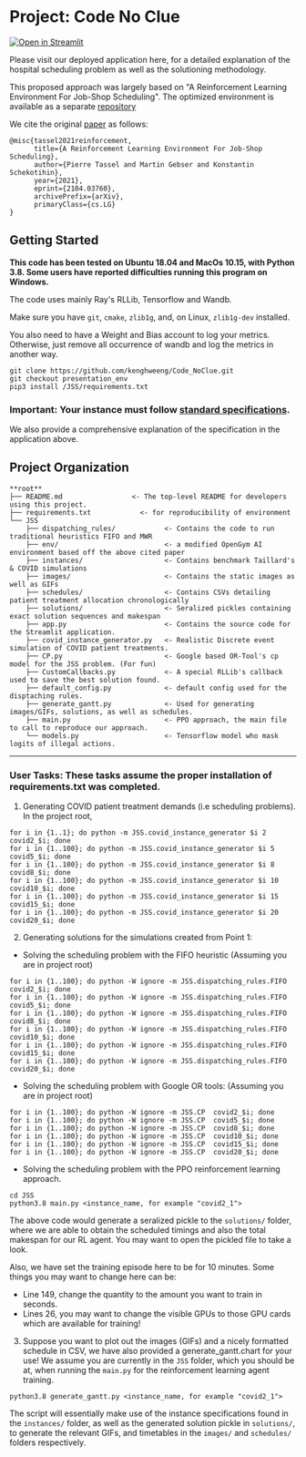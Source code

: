 Project: Code No Clue
==============================
[![Open in Streamlit](https://static.streamlit.io/badges/streamlit_badge_black_white.svg)](https://share.streamlit.io/kenghweeng/code_noclue/presentation_env/JSS/app.py)

Please visit our deployed application here, for a detailed explanation of the hospital scheduling problem as well as the solutioning methodology.

This proposed approach was largely based on "A Reinforcement Learning Environment For Job-Shop Scheduling". The optimized environment is available as a separate [repository](https://github.com/prosysscience/JSSEnv)

We cite the original [paper](https://arxiv.org/abs/2104.03760) as follows:

```
@misc{tassel2021reinforcement,
      title={A Reinforcement Learning Environment For Job-Shop Scheduling}, 
      author={Pierre Tassel and Martin Gebser and Konstantin Schekotihin},
      year={2021},
      eprint={2104.03760},
      archivePrefix={arXiv},
      primaryClass={cs.LG}
}
```

Getting Started
------------

**This code has been tested on Ubuntu 18.04 and MacOs 10.15, with Python 3.8.
Some users have reported difficulties running this program on Windows.**

The code uses mainly Ray's RLLib, Tensorflow and Wandb.

Make sure you have `git`, `cmake`, `zlib1g`, and, on Linux, `zlib1g-dev` installed.

You also need to have a Weight and Bias account to log your metrics. 
Otherwise, just remove all occurrence of wandb and log the metrics in another way.


```shell (bash/zsh/sh)
git clone https://github.com/kenghweeng/Code_NoClue.git
git checkout presentation_env
pip3 install /JSS/requirements.txt
```

### Important: Your instance must follow [standard specifications](http://jobshop.jjvh.nl/explanation.php#taillard_def).

We also provide a comprehensive explanation of the specification in the application above.

Project Organization
------------
    **root**
    ├── README.md                 <- The top-level README for developers using this project.
    ├── requirements.txt            <- for reproducibility of environment
    └── JSS
        ├── dispatching_rules/            <- Contains the code to run traditional heuristics FIFO and MWR
        ├── env/                          <- a modified OpenGym AI environment based off the above cited paper
        ├── instances/                    <- Contains benchmark Taillard's & COVID simulations
        ├── images/                       <- Contains the static images as well as GIFs
        ├── schedules/                    <- Contains CSVs detailing patient treatment allocation chronologically
        ├── solutions/                    <- Seralized pickles containing exact solution sequences and makespan
        ├── app.py                        <- Contains the source code for the Streamlit application.
        ├── covid_instance_generator.py   <- Realistic Discrete event simulation of COVID patient treatments.
        ├── CP.py                         <- Google based OR-Tool's cp model for the JSS problem. (For fun)
        ├── CustomCallbacks.py            <- A special RLLib's callback used to save the best solution found.
        ├── default_config.py             <- default config used for the disptaching rules.
        ├── generate_gantt.py             <- Used for generating images/GIFs, solutions, as well as schedules.
        ├── main.py                       <- PPO approach, the main file to call to reproduce our approach.
        └── models.py                     <- Tensorflow model who mask logits of illegal actions.
        
--------

### User Tasks: These tasks assume the proper installation of requirements.txt was completed.

1. Generating COVID patient treatment demands (i.e scheduling problems). In the project root,
```
for i in {1..1}; do python -m JSS.covid_instance_generator $i 2 covid2_$i; done
for i in {1..100}; do python -m JSS.covid_instance_generator $i 5 covid5_$i; done
for i in {1..100}; do python -m JSS.covid_instance_generator $i 8 covid8_$i; done
for i in {1..100}; do python -m JSS.covid_instance_generator $i 10 covid10_$i; done
for i in {1..100}; do python -m JSS.covid_instance_generator $i 15 covid15_$i; done
for i in {1..100}; do python -m JSS.covid_instance_generator $i 20 covid20_$i; done
```

2. Generating solutions for the simulations created from Point 1: 
* Solving the scheduling problem with the FIFO heuristic (Assuming you are in project root)
```
for i in {1..100}; do python -W ignore -m JSS.dispatching_rules.FIFO covid2_$i; done
for i in {1..100}; do python -W ignore -m JSS.dispatching_rules.FIFO  covid5_$i; done
for i in {1..100}; do python -W ignore -m JSS.dispatching_rules.FIFO  covid8_$i; done
for i in {1..100}; do python -W ignore -m JSS.dispatching_rules.FIFO  covid10_$i; done
for i in {1..100}; do python -W ignore -m JSS.dispatching_rules.FIFO  covid15_$i; done
for i in {1..100}; do python -W ignore -m JSS.dispatching_rules.FIFO  covid20_$i; done
```
* Solving the scheduling problem with Google OR tools: (Assuming you are in project root)
```
for i in {1..100}; do python -W ignore -m JSS.CP  covid2_$i; done
for i in {1..100}; do python -W ignore -m JSS.CP  covid5_$i; done
for i in {1..100}; do python -W ignore -m JSS.CP  covid8_$i; done
for i in {1..100}; do python -W ignore -m JSS.CP  covid10_$i; done
for i in {1..100}; do python -W ignore -m JSS.CP  covid15_$i; done
for i in {1..100}; do python -W ignore -m JSS.CP  covid20_$i; done
```
* Solving the scheduling problem with the PPO reinforcement learning approach.
```
cd JSS
python3.8 main.py <instance_name, for example "covid2_1">
```
The above code would generate a seralized pickle to the `solutions/` folder, where we are able to obtain the scheduled timings and also the total makespan for our RL agent. You may want to open the pickled file to take a look.

Also, we have set the training episode here to be for 10 minutes. Some things you may want to change here can be:
- Line 149, change the quantity to the amount you want to train in seconds.
- Lines 26, you may want to change the visible GPUs to those GPU cards which are available for training!

3. Suppose you want to plot out the images (GIFs) and a nicely formatted schedule in CSV, we have also provided a generate_gantt.chart for your use! We assume you are currently in the `JSS` folder, which you should be at, when running the `main.py` for the reinforcement learning agent training.

`python3.8 generate_gantt.py <instance_name, for example "covid2_1">`

The script will essentially make use of the instance specifications found in the `instances/` folder, as well as the generated solution pickle in `solutions/`, to generate the relevant GIFs, and timetables in the `images/` and `schedules/` folders respectively.

